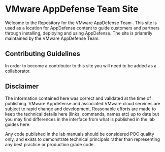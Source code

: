 
# VMware AppDefense Team Site
Welcome to the Repository for the VMware AppDefense Team . This site is used as a location for AppDefense content to guide customers and partners through installing, deploying and using AppDefense. The site is priamrily maintained by the VMware AppDefense Team.

## Contributing Guidelines
In order to become a contributor to this site you will need to be added as a collaborator.

## Disclaimer
The information contained here was correct and validated at the time of publishing. VMware Appdefense and associated VMware cloud services are subject to rapid change and development. Reasonable efforts are made to keep the technical details here (links, commands, names etc) up to date but you may find differences in the interface from what is published in the lab guides here.

Any code published in the lab manuals should be considered POC quality only, and exists to demonstrate technical principals rather than representing any best practice or production grade code.
